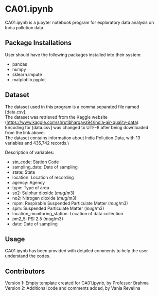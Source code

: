 # CA01.ipynb

CA01.ipynb is a jupyter notebook program for exploratory data analysis on India pollution data.

## Package Installations

User should have the following packages installed into their system:
* pandas
* numpy
* sklearn.impute
* matplotlib.pyplot

## Dataset

The dataset used in this program is a comma separated file named [data.csv].\
The dataset was retrieved from the Kaggle website (https://www.kaggle.com/shrutibhargava94/india-air-quality-data).\
Encoding for [data.csv] was changed to UTF-8 after being downloaded from the link above.\
The dataset contains information about India Pollution Data, with 13 variables and 435,742 records.\

Description of variables:
 * stn_code: Station Code
 * sampling_date: Date of sampling
 * state: State
 * location: Location of recording
 * agency: Agency
 * type: Type of area
 * so2: Sulphur dioxide (*mu*g/m3)
 * no2: Nitrogen dioxide (*mu*g/m3)
 * rspm: Respirable Suspended Particulate Matter (*mu*g/m3)
 * spm: Suspended Particulate Matter (*mu*g/m3)
 * location_monitoring_station: Location of data collection
 * pm2_5: PSI 2.5 (*mu*g/m3)
 * date: Date of sampling

## Usage

CA01.ipynb has been provided with detailed comments to help the user understand the codes.

## Contributors
Version 1: Empty template created for CA01.ipynb, by Professor Brahma\
Version 2: Additional code and comments added, by Vania Revelina
